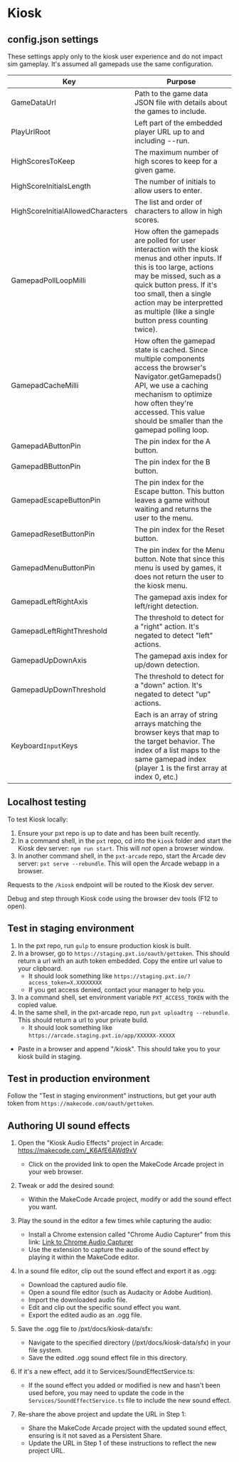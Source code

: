 # Kiosk

## config.json settings

These settings apply only to the kiosk user experience and do not impact sim gameplay. It's assumed all gamepads use the same configuration.

|Key|Purpose|
|---------------------------------|-|
|GameDataUrl                      | Path to the game data JSON file with details about the games to include.|
|PlayUrlRoot                      | Left part of the embedded player URL up to and including --run.|
|HighScoresToKeep                 | The maximum number of high scores to keep for a given game.|
|HighScoreInitialsLength          | The number of initials to allow users to enter.|
|HighScoreInitialAllowedCharacters| The list and order of characters to allow in high scores.|
|GamepadPollLoopMilli             | How often the gamepads are polled for user interaction with the kiosk menus and other inputs. If this is too large, actions may be missed, such as a quick button press. If it's too small, then a single action may be interpretted as multiple (like a single button press counting twice).|
|GamepadCacheMilli                | How often the gamepad state is cached. Since multiple components access the browser's Navigator.getGamepads() API, we use a caching mechanism to optimize how often they're accessed. This value should be smaller than the gamepad polling loop.|
|GamepadAButtonPin                | The pin index for the A button. |
|GamepadBButtonPin                | The pin index for the B button.|
|GamepadEscapeButtonPin           | The pin index for the Escape button. This button leaves a game without waiting and returns the user to the menu.|
|GamepadResetButtonPin            | The pin index for the Reset button.|
|GamepadMenuButtonPin             | The pin index for the Menu button. Note that since this menu is used by games, it does not return the user to the kiosk menu. |
|GamepadLeftRightAxis             | The gamepad axis index for left/right detection.|
|GamepadLeftRightThreshold        | The threshold to detect for a "right" action. It's negated to detect "left" actions.|
|GamepadUpDownAxis                | The gamepad axis index for up/down detection.|
|GamepadUpDownThreshold           | The threshold to detect for a "down" action. It's negated to detect "up" actions.|
|Keyboard`Input`Keys              | Each is an array of string arrays matching the browser keys that map to the target behavior. The index of a list maps to the same gamepad index (player 1 is the first array at index 0, etc.) |

## Localhost testing

To test Kiosk locally:

1. Ensure your pxt repo is up to date and has been built recently.
2. In a command shell, in the `pxt` repo, cd into the `kiosk` folder and start the Kiosk dev server: `npm run start`. This will *not* open a browser window.
3. In another command shell, in the `pxt-arcade` repo, start the Arcade dev server: `pxt serve --rebundle`. This will open the Arcade webapp in a browser.

Requests to the `/kiosk` endpoint will be routed to the Kiosk dev server.

Debug and step through Kiosk code using the browser dev tools (F12 to open).


## Test in staging environment

1. In the pxt repo, run `gulp` to ensure production kiosk is built.
2. In a browser, go to `https://staging.pxt.io/oauth/gettoken`. This should return a url with an auth token embedded. Copy the entire url value to your clipboard.
   - It should look something like `https://staging.pxt.io/?access_token=X.XXXXXXXX`
   - If you get access denied, contact your manager to help you.
3. In a command shell, set environment variable `PXT_ACCESS_TOKEN` with the copied value.
4. In the same shell, in the pxt-arcade repo, run `pxt uploadtrg --rebundle`. This should return a url to your private build.
   - It should look something like `https://arcade.staging.pxt.io/app/XXXXXX-XXXXX`
 - Paste in a browser and append "/kiosk". This should take you to your kiosk build in staging.

## Test in production environment

Follow the "Test in staging environment" instructions, but get your auth token from `https://makecode.com/oauth/gettoken`.


## Authoring UI sound effects

1. Open the "Kiosk Audio Effects" project in Arcade: https://makecode.com/_K6AfE6AWd9xV
   - Click on the provided link to open the MakeCode Arcade project in your web browser.

2. Tweak or add the desired sound:
   - Within the MakeCode Arcade project, modify or add the sound effect you want.

3. Play the sound in the editor a few times while capturing the audio:
   - Install a Chrome extension called "Chrome Audio Capturer" from this link: [Link to Chrome Audio Capturer](https://github.com/arblast/Chrome-Audio-Capturer)
   - Use the extension to capture the audio of the sound effect by playing it within the MakeCode editor.

4. In a sound file editor, clip out the sound effect and export it as .ogg:
   - Download the captured audio file.
   - Open a sound file editor (such as Audacity or Adobe Audition).
   - Import the downloaded audio file.
   - Edit and clip out the specific sound effect you want.
   - Export the edited audio as an .ogg file.

5. Save the .ogg file to /pxt/docs/kiosk-data/sfx:
   - Navigate to the specified directory (/pxt/docs/kiosk-data/sfx) in your file system.
   - Save the edited .ogg sound effect file in this directory.

6. If it's a new effect, add it to Services/SoundEffectService.ts:
   - If the sound effect you added or modified is new and hasn't been used before, you may need to update the code in the `Services/SoundEffectService.ts` file to include the new sound effect.

7. Re-share the above project and update the URL in Step 1:
   - Share the MakeCode Arcade project with the updated sound effect, ensuring is it not saved as a Persistent Share.
   - Update the URL in Step 1 of these instructions to reflect the new project URL.


